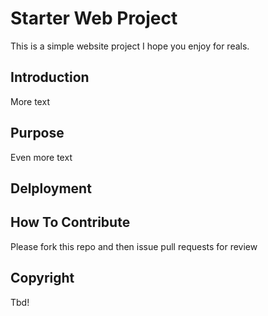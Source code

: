 # Starter Web Project

This is a simple website project  I hope you enjoy for reals.

## Introduction

More text

## Purpose

Even more text

## Delployment

## How To Contribute

Please fork this repo and then issue pull requests for review

## Copyright

Tbd!